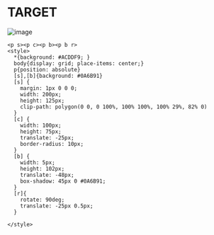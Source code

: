 # TARGET

![image](https://github.com/gaschneider/cssbattle/assets/16023844/6e636cde-3bd9-48bf-a3fe-2e0ff13b83f8)

```
<p s><p c><p b><p b r>
<style>
  *{background: #ACDDF9; }
  body{display: grid; place-items: center;}
  p{position: absolute}
  [s],[b]{background: #0A6B91}
  [s] {
    margin: 1px 0 0 0;
    width: 200px;
    height: 125px;
    clip-path: polygon(0 0, 0 100%, 100% 100%, 100% 29%, 82% 0)
  }
  [c] {
    width: 100px;
    height: 75px;
    translate: -25px;
    border-radius: 10px;
  }
  [b] {
    width: 5px;
    height: 102px;
    translate: -48px;
    box-shadow: 45px 0 #0A6B91;
  }
  [r]{
    rotate: 90deg;
    translate: -25px 0.5px;
  }
  
</style>
```
